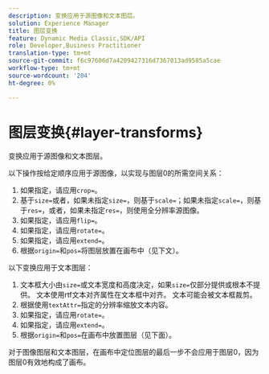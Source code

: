 ```yaml
---
description: 变换应用于源图像和文本图层。
solution: Experience Manager
title: 图层变换
feature: Dynamic Media Classic,SDK/API
role: Developer,Business Practitioner
translation-type: tm+mt
source-git-commit: f6c97606d7a4209427316d7367013ad9585a5cae
workflow-type: tm+mt
source-wordcount: '204'
ht-degree: 0%

---
```



# 图层变换{#layer-transforms}

变换应用于源图像和文本图层。

以下操作按给定顺序应用于源图像，以实现与图层0的所需空间关系：

1. 如果指定，请应用`crop=`。
1. 基于`size=`或者，如果未指定`size=`，则基于`scale=`；如果未指定`scale=`，则基于`res=`，或者，如果未指定`res=`，则使用全分辨率源图像。
1. 如果指定，请应用`flip=`。
1. 如果指定，请应用`rotate=`。
1. 如果指定，请应用`extend=`。
1. 根据`origin=`和`pos=`将图层放置在画布中（见下文）。

以下变换应用于文本图层：

1. 文本框大小由`size=`或文本宽度和高度决定，如果`size=`仅部分提供或根本不提供。 文本使用rtf文本对齐属性在文本框中对齐。 文本可能会被文本框裁剪。
1. 根据使用`textAttr=`指定的分辨率缩放文本内容。
1. 如果指定，请应用`rotate=`。
1. 如果指定，请应用`extend=`。
1. 根据`origin=`和`pos=`在画布中放置图层（见下面）。

对于图像图层和文本图层，在画布中定位图层的最后一步不会应用于图层0，因为图层0有效地构成了画布。
